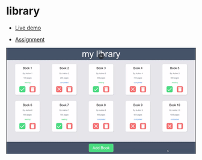 # library
* [Live demo](https://nilvals.github.io/library/)

* [Assignment](https://www.theodinproject.com/lessons/node-path-javascript-library)

![](./assets/preview.gif)